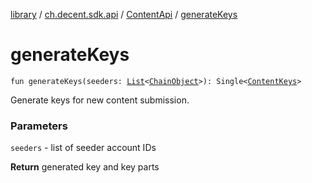 [library](../../index.md) / [ch.decent.sdk.api](../index.md) / [ContentApi](index.md) / [generateKeys](./generate-keys.md)

# generateKeys

`fun generateKeys(seeders: `[`List`](https://kotlinlang.org/api/latest/jvm/stdlib/kotlin.collections/-list/index.html)`<`[`ChainObject`](../../ch.decent.sdk.model/-chain-object/index.md)`>): Single<`[`ContentKeys`](../../ch.decent.sdk.model/-content-keys/index.md)`>`

Generate keys for new content submission.

### Parameters

`seeders` - list of seeder account IDs

**Return**
generated key and key parts

